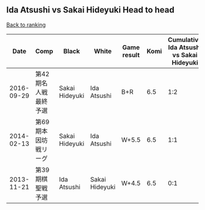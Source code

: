 ## Ida Atsushi vs Sakai Hideyuki Head to head

[Back to ranking](../../index.md)




| **Date** | **Comp** | **Black** | **White** | **Game result** | **Komi** | **Cumulative Ida Atsushi vs Sakai Hideyuki** | **Ida Atsushi streak** | **Sakai Hideyuki streak** | 
| --- | --- | --- | --- | --- | --- | --- | --- | --- |
| 2016-09-29 | 第42期名人戦最終予選 | Sakai Hideyuki | Ida Atsushi | B+R | 6.5 | 1:2 | 0 | 1 | 
| 2014-02-13 | 第69期本因坊戦リーグ | Sakai Hideyuki | Ida Atsushi | W+5.5 | 6.5 | 1:1 | 1 | 0 | 
| 2013-11-21 | 第39期棋聖戦予選 | Ida Atsushi | Sakai Hideyuki | W+4.5 | 6.5 | 0:1 | 0 | 1 |




